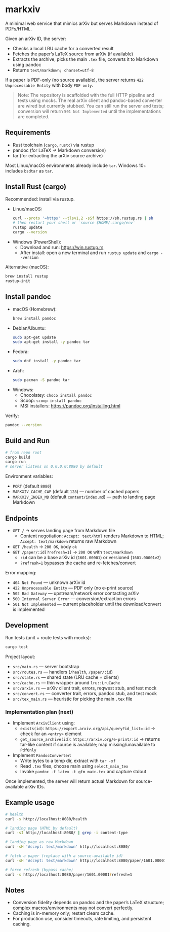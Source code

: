 # markxiv

A minimal web service that mimics arXiv but serves Markdown instead of PDFs/HTML.

Given an arXiv ID, the server:
- Checks a local LRU cache for a converted result
- Fetches the paper’s LaTeX source from arXiv (if available)
- Extracts the archive, picks the main `.tex` file, converts it to Markdown using pandoc
- Returns `text/markdown; charset=utf-8`

If a paper is PDF-only (no source available), the server returns `422 Unprocessable Entity` with body `PDF only`.

> Note: The repository is scaffolded with the full HTTP pipeline and tests using mocks. The real arXiv client and pandoc-based converter are wired but currently stubbed. You can still run the server and tests; conversion will return `501 Not Implemented` until the implementations are completed.

## Requirements

- Rust toolchain (`cargo`, `rustc`) via rustup
- pandoc (for LaTeX → Markdown conversion)
- tar (for extracting the arXiv source archive)

Most Linux/macOS environments already include `tar`. Windows 10+ includes `bsdtar` as `tar`.

## Install Rust (cargo)

Recommended: install via rustup.

- Linux/macOS:
  ```bash
  curl --proto '=https' --tlsv1.2 -sSf https://sh.rustup.rs | sh
  # then restart your shell or `source $HOME/.cargo/env`
  rustup update
  cargo --version
  ```
- Windows (PowerShell):
  - Download and run: https://win.rustup.rs
  - After install: open a new terminal and run `rustup update` and `cargo --version`

Alternative (macOS):
```bash
brew install rustup
rustup-init
```

## Install pandoc

- macOS (Homebrew):
  ```bash
  brew install pandoc
  ```
- Debian/Ubuntu:
  ```bash
  sudo apt-get update
  sudo apt-get install -y pandoc tar
  ```
- Fedora:
  ```bash
  sudo dnf install -y pandoc tar
  ```
- Arch:
  ```bash
  sudo pacman -S pandoc tar
  ```
- Windows:
  - Chocolatey: `choco install pandoc`
  - Scoop: `scoop install pandoc`
  - MSI installers: https://pandoc.org/installing.html

Verify:
```bash
pandoc --version
```

## Build and Run

```bash
# from repo root
cargo build
cargo run
# server listens on 0.0.0.0:8080 by default
```

Environment variables:
- `PORT` (default `8080`)
- `MARKXIV_CACHE_CAP` (default `128`) — number of cached papers
- `MARKXIV_INDEX_MD` (default `content/index.md`) — path to landing page Markdown

## Endpoints

- `GET /` → serves landing page from Markdown file
  - Content negotiation: `Accept: text/html` renders Markdown to HTML; `Accept: text/markdown` returns raw Markdown
- `GET /health` → `200 OK`, body `ok`
- `GET /paper/:id[?refresh=1]` → `200 OK` with `text/markdown`
  - `:id` can be a base arXiv id (`1601.00001`) or versioned (`1601.00001v2`)
  - `?refresh=1` bypasses the cache and re-fetches/convert

Error mapping:
- `404 Not Found` — unknown arXiv id
- `422 Unprocessable Entity` — PDF only (no e-print source)
- `502 Bad Gateway` — upstream/network error contacting arXiv
- `500 Internal Server Error` — conversion/extraction errors
- `501 Not Implemented` — current placeholder until the download/convert is implemented

## Development

Run tests (unit + route tests with mocks):
```bash
cargo test
```

Project layout:
- `src/main.rs` — server bootstrap
- `src/routes.rs` — handlers (`/health`, `/paper/:id`)
- `src/state.rs` — shared state (LRU cache + clients)
- `src/cache.rs` — thin wrapper around `lru::LruCache`
- `src/arxiv.rs` — arXiv client trait, errors, reqwest stub, and test mock
- `src/convert.rs` — converter trait, errors, pandoc stub, and test mock
- `src/tex_main.rs` — heuristic for picking the main `.tex` file

### Implementation plan (next)

- Implement `ArxivClient` using:
  - `exists(id)`: `https://export.arxiv.org/api/query?id_list=:id` → check for an `<entry>` element
  - `get_source_archive(id)`: `https://arxiv.org/e-print/:id` → returns tar-like content if source is available; map missing/unavailable to `PdfOnly`
- Implement `PandocConverter`:
  - Write bytes to a temp dir, extract with `tar -xf`
  - Read `.tex` files, choose main using `select_main_tex`
  - Invoke `pandoc -f latex -t gfm main.tex` and capture stdout

Once implemented, the server will return actual Markdown for source-available arXiv IDs.

## Example usage

```bash
# health
curl -s http://localhost:8080/health

# landing page (HTML by default)
curl -sI http://localhost:8080/ | grep -i content-type

# landing page as raw Markdown
curl -sH 'Accept: text/markdown' http://localhost:8080/

# fetch a paper (replace with a source-available id)
curl -sH 'Accept: text/markdown' http://localhost:8080/paper/1601.00001

# force refresh (bypass cache)
curl -s http://localhost:8080/paper/1601.00001?refresh=1
```

## Notes

- Conversion fidelity depends on pandoc and the paper’s LaTeX structure; complex macros/environments may not convert perfectly.
- Caching is in-memory only; restart clears cache.
- For production use, consider timeouts, rate limiting, and persistent caching.
